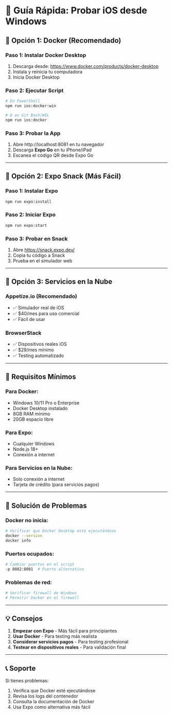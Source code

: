 # 🚀 Guía Rápida: Probar iOS desde Windows

## 🎯 **Opción 1: Docker (Recomendado)**

### **Paso 1: Instalar Docker Desktop**
1. Descarga desde: https://www.docker.com/products/docker-desktop
2. Instala y reinicia tu computadora
3. Inicia Docker Desktop

### **Paso 2: Ejecutar Script**
```bash
# En PowerShell
npm run ios:docker:win

# O en Git Bash/WSL
npm run ios:docker
```

### **Paso 3: Probar la App**
1. Abre http://localhost:8081 en tu navegador
2. Descarga **Expo Go** en tu iPhone/iPad
3. Escanea el código QR desde Expo Go

---

## 🎯 **Opción 2: Expo Snack (Más Fácil)**

### **Paso 1: Instalar Expo**
```bash
npm run expo:install
```

### **Paso 2: Iniciar Expo**
```bash
npm run expo:start
```

### **Paso 3: Probar en Snack**
1. Abre https://snack.expo.dev/
2. Copia tu código a Snack
3. Prueba en el simulador web

---

## 🎯 **Opción 3: Servicios en la Nube**

### **Appetize.io (Recomendado)**
- ✅ Simulador real de iOS
- ✅ $40/mes para uso comercial
- ✅ Fácil de usar

### **BrowserStack**
- ✅ Dispositivos reales iOS
- ✅ $29/mes mínimo
- ✅ Testing automatizado

---

## 📱 **Requisitos Mínimos**

### **Para Docker:**
- Windows 10/11 Pro o Enterprise
- Docker Desktop instalado
- 8GB RAM mínimo
- 20GB espacio libre

### **Para Expo:**
- Cualquier Windows
- Node.js 18+
- Conexión a internet

### **Para Servicios en la Nube:**
- Solo conexión a internet
- Tarjeta de crédito (para servicios pagos)

---

## 🔧 **Solución de Problemas**

### **Docker no inicia:**
```bash
# Verificar que Docker Desktop esté ejecutándose
docker --version
docker info
```

### **Puertos ocupados:**
```bash
# Cambiar puertos en el script
-p 8082:8081  # Puerto alternativo
```

### **Problemas de red:**
```bash
# Verificar firewall de Windows
# Permitir Docker en el firewall
```

---

## 💡 **Consejos**

1. **Empezar con Expo** - Más fácil para principiantes
2. **Usar Docker** - Para testing más realista
3. **Considerar servicios pagos** - Para testing profesional
4. **Testear en dispositivos reales** - Para validación final

---

## 📞 **Soporte**

Si tienes problemas:
1. Verifica que Docker esté ejecutándose
2. Revisa los logs del contenedor
3. Consulta la documentación de Docker
4. Usa Expo como alternativa más fácil 